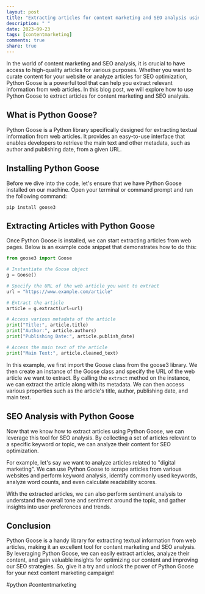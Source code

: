 ```yaml
---
layout: post
title: "Extracting articles for content marketing and SEO analysis using Python Goose"
description: " "
date: 2023-09-23
tags: [contentmarketing]
comments: true
share: true
---
```


In the world of content marketing and SEO analysis, it is crucial to have access to high-quality articles for various purposes. Whether you want to curate content for your website or analyze articles for SEO optimization, Python Goose is a powerful tool that can help you extract relevant information from web articles. In this blog post, we will explore how to use Python Goose to extract articles for content marketing and SEO analysis.

## What is Python Goose?

Python Goose is a Python library specifically designed for extracting textual information from web articles. It provides an easy-to-use interface that enables developers to retrieve the main text and other metadata, such as author and publishing date, from a given URL.

## Installing Python Goose

Before we dive into the code, let's ensure that we have Python Goose installed on our machine. Open your terminal or command prompt and run the following command:

```shell
pip install goose3
```

## Extracting Articles with Python Goose

Once Python Goose is installed, we can start extracting articles from web pages. Below is an example code snippet that demonstrates how to do this:

```python
from goose3 import Goose

# Instantiate the Goose object
g = Goose()

# Specify the URL of the web article you want to extract
url = "https://www.example.com/article"

# Extract the article
article = g.extract(url=url)

# Access various metadata of the article
print("Title:", article.title)
print("Author:", article.authors)
print("Publishing Date:", article.publish_date)

# Access the main text of the article
print("Main Text:", article.cleaned_text)
```

In this example, we first import the Goose class from the goose3 library. We then create an instance of the Goose class and specify the URL of the web article we want to extract. By calling the `extract` method on the instance, we can extract the article along with its metadata. We can then access various properties such as the article's title, author, publishing date, and main text.

## SEO Analysis with Python Goose

Now that we know how to extract articles using Python Goose, we can leverage this tool for SEO analysis. By collecting a set of articles relevant to a specific keyword or topic, we can analyze their content for SEO optimization.

For example, let's say we want to analyze articles related to "digital marketing". We can use Python Goose to scrape articles from various websites and perform keyword analysis, identify commonly used keywords, analyze word counts, and even calculate readability scores.

With the extracted articles, we can also perform sentiment analysis to understand the overall tone and sentiment around the topic, and gather insights into user preferences and trends.

## Conclusion

Python Goose is a handy library for extracting textual information from web articles, making it an excellent tool for content marketing and SEO analysis. By leveraging Python Goose, we can easily extract articles, analyze their content, and gain valuable insights for optimizing our content and improving our SEO strategies. So, give it a try and unlock the power of Python Goose for your next content marketing campaign!

#python #contentmarketing